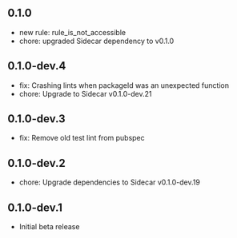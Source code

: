## 0.1.0

- new rule: rule_is_not_accessible
- chore: upgraded Sidecar dependency to v0.1.0

## 0.1.0-dev.4

- fix: Crashing lints when packageId was an unexpected function
- chore: Upgrade to Sidecar v0.1.0-dev.21

## 0.1.0-dev.3

- fix: Remove old test lint from pubspec 

## 0.1.0-dev.2

- chore: Upgrade dependencies to Sidecar v0.1.0-dev.19

## 0.1.0-dev.1

- Initial beta release

